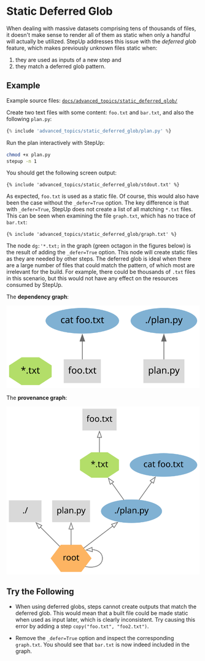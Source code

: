 # Static Deferred Glob

When dealing with massive datasets comprising tens of thousands of files,
it doesn't make sense to render all of them as static
when only a handful will actually be utilized.
StepUp addresses this issue with the *deferred glob* feature,
which makes previously unknown files static when:

1. they are used as inputs of a new step and
2. they match a deferred glob pattern.

## Example

Example source files: [`docs/advanced_topics/static_deferred_glob/`](https://github.com/reproducible-reporting/stepup-core/tree/main/docs/advanced_topics/static_deferred_glob)

Create two text files with some content: `foo.txt` and `bar.txt`,
and also the following `plan.py`:

```python
{% include 'advanced_topics/static_deferred_glob/plan.py' %}
```

Run the plan interactively with StepUp:

```bash
chmod +x plan.py
stepup -n 1
```

You should get the following screen output:

```text
{% include 'advanced_topics/static_deferred_glob/stdout.txt' %}
```

As expected, `foo.txt` is used as a static file.
Of course, this would also have been the case without the `_defer=True` option.
The key difference is that with `_defer=True`,
StepUp does not create a list of all matching `*.txt` files.
This can be seen when examining the file `graph.txt`, which has no trace of `bar.txt`:

```text
{% include 'advanced_topics/static_deferred_glob/graph.txt' %}
```

The node `dg:'*.txt;` in the graph (green octagon in the figures below)
is the result of adding the `_defer=True` option.
This node will create static files as they are needed by other steps.
The deferred glob is ideal when there are a large number of files that could match the pattern,
of which most are irrelevant for the build.
For example, there could be thousands of `.txt` files in this scenario, but
this would not have any effect on the resources consumed by StepUp.

The **dependency graph**:

![graph_dependency.svg](static_deferred_glob/graph_dependency.svg)

The **provenance graph**:

![graph_provenance.svg](static_deferred_glob/graph_provenance.svg)

## Try the Following

- When using deferred globs, steps cannot create outputs that match the deferred glob.
  This would mean that a built file could be made static when used as input later,
  which is clearly inconsistent.
  Try causing this error by adding a step `copy("foo.txt", "foo2.txt")`.

- Remove the `_defer=True` option and inspect the corresponding `graph.txt`.
  You should see that `bar.txt` is now indeed included in the graph.
